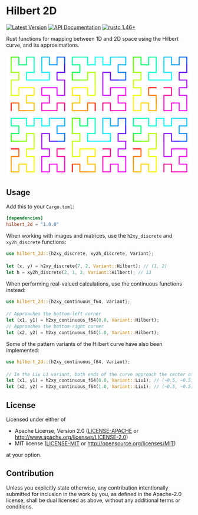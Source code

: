 # Hilbert 2D 

[![Latest Version]][crates.io] [![API Documentation]][docs.rs] [![rustc 1.46+]][Rust 1.46]

[Latest Version]: https://img.shields.io/crates/v/hilbert_2d.svg
[crates.io]: https://crates.io/crates/hilbert_2d
[API Documentation]: https://docs.rs/hilbert_2d/badge.svg
[docs.rs]: https://docs.rs/hilbert_2d
[rustc 1.46+]: https://img.shields.io/badge/rustc-1.46+-lightgray.svg
[Rust 1.46]: https://blog.rust-lang.org/2020/08/27/Rust-1.46.0.html

Rust functions for mapping between 1D and 2D space using the Hilbert curve, and its approximations.

![Examples](curves.png)

## Usage

Add this to your `Cargo.toml`:

```toml
[dependencies]
hilbert_2d = "1.0.0"
```

When working with images and matrices, use the `h2xy_discrete` and `xy2h_discrete` functions:

```rust
use hilbert_2d::{h2xy_discrete, xy2h_discrete, Variant};

let (x, y) = h2xy_discrete(7, 2, Variant::Hilbert); // (1, 2)
let h = xy2h_discrete(2, 1, 2, Variant::Hilbert); // 13
```

When performing real-valued calculations, use the continuous functions instead:

```rust
use hilbert_2d::{h2xy_continuous_f64, Variant};

// Approaches the bottom-left corner
let (x1, y1) = h2xy_continuous_f64(0.0, Variant::Hilbert); 
// Approaches the bottom-right corner
let (x2, y2) = h2xy_continuous_f64(1.0, Variant::Hilbert); 
```

Some of the pattern variants of the Hilbert curve have also been implemented:

```rust
use hilbert_2d::{h2xy_continuous_f64, Variant};

// In the Liu L1 variant, both ends of the curve approach the center of the square
let (x1, y1) = h2xy_continuous_f64(0.0, Variant::Liu1); // (~0.5, ~0.5)
let (x2, y2) = h2xy_continuous_f64(1.0, Variant::Liu1); // (~0.5, ~0.5)
```

## License

Licensed under either of

 * Apache License, Version 2.0
   ([LICENSE-APACHE](LICENSE-APACHE) or http://www.apache.org/licenses/LICENSE-2.0)
 * MIT license
   ([LICENSE-MIT](LICENSE-MIT) or http://opensource.org/licenses/MIT)

at your option.

## Contribution

Unless you explicitly state otherwise, any contribution intentionally submitted
for inclusion in the work by you, as defined in the Apache-2.0 license, shall be
dual licensed as above, without any additional terms or conditions.